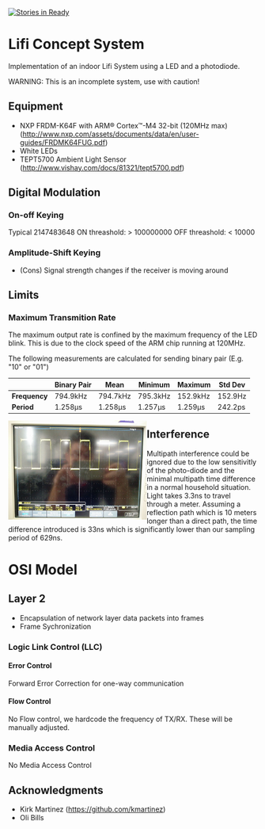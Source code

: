 [![Stories in Ready](https://badge.waffle.io/ivanplex/Lifi_concept.png?label=ready&title=Ready)](https://waffle.io/ivanplex/Lifi_concept)
# Lifi Concept System

Implementation of an indoor Lifi System using a LED and a photodiode. 

WARNING: This is an incomplete system, use with caution!

## Equipment
- NXP FRDM-K64F with ARM® Cortex™-M4 32-bit (120MHz max) (http://www.nxp.com/assets/documents/data/en/user-guides/FRDMK64FUG.pdf)
- White LEDs
- TEPT5700 Ambient Light Sensor (http://www.vishay.com/docs/81321/tept5700.pdf)

## Digital Modulation

### On-off Keying 
Typical 2147483648
ON threashold: > 100000000
OFF threashold: < 10000



### Amplitude-Shift Keying
- (Cons) Signal strength changes if the receiver is moving around

## Limits

### Maximum Transmition Rate
The maximum output rate is confined by the maximum frequency of the LED blink. This is due to the clock speed of the ARM chip running at 120MHz.

The following measurements are calculated for sending binary pair (E.g. "10" or "01")

|               | Binary Pair | Mean     | Minimum  | Maximum  | Std Dev |
| ------------- | ----------- | -------- | -------- | -------- | ------- |
| **Frequency** | 794.9kHz    | 794.7kHz | 795.3kHz | 152.9kHz | 152.9Hz |
| **Period**    | 1.258μs     | 1.258μs  | 1.257μs  | 1.259μs  | 242.2ps |

<img src="https://github.com/ivanplex/Lifi_concept/blob/master/docs/README/max_frequency_period.jpg" height="200px" width="280px" style="float: left;" alt="Frequency and Period at highest performance"/>


## Interference
Multipath interference could be ignored due to the low sensitivitly of the photo-diode and the minimal multipath time difference in a normal household situation. 
Light takes 3.3ns to travel through a meter. Assuming a reflection path which is 10 meters longer than a direct path, the time difference introduced is 33ns which is significantly lower than our sampling period of 629ns.

# OSI Model

## Layer 2

- Encapsulation of network layer data packets into frames
- Frame Sychronization

### Logic Link Control (LLC)

#### Error Control
Forward Error Correction for one-way communication

#### Flow Control
No Flow control, we hardcode the frequency of TX/RX. These will be manually adjusted.

### Media Access Control
No Media Access Control

## Acknowledgments

- Kirk Martinez (https://github.com/kmartinez)
- Oli Bills


